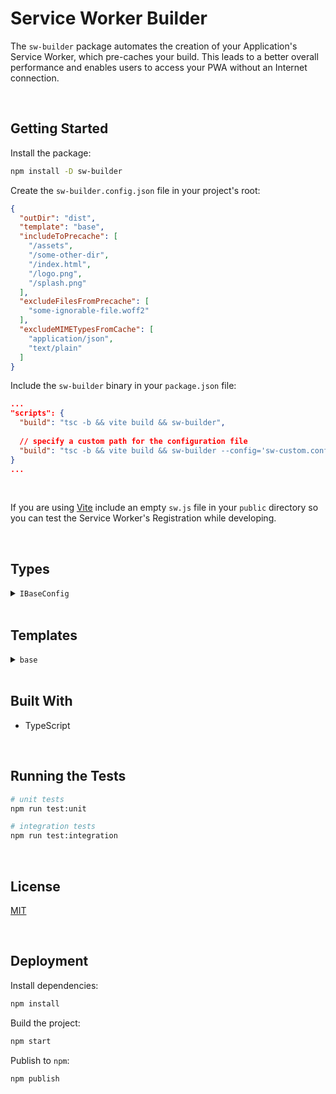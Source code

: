 # Service Worker Builder

The `sw-builder` package automates the creation of your Application's Service Worker, which pre-caches your build. This leads to a better overall performance and enables users to access your PWA without an Internet connection.

</br>

## Getting Started

Install the package:
```bash
npm install -D sw-builder
```

Create the `sw-builder.config.json` file in your project's root:
```json
{
  "outDir": "dist",
  "template": "base",
  "includeToPrecache": [
    "/assets",
    "/some-other-dir",
    "/index.html",
    "/logo.png",
    "/splash.png"
  ],
  "excludeFilesFromPrecache": [
    "some-ignorable-file.woff2"
  ],
  "excludeMIMETypesFromCache": [
    "application/json",
    "text/plain"
  ]
}
```

Include the `sw-builder` binary in your `package.json` file:
```json
...
"scripts": {
  "build": "tsc -b && vite build && sw-builder",
  
  // specify a custom path for the configuration file
  "build": "tsc -b && vite build && sw-builder --config='sw-custom.config.json'",
}
...
```


<br/>

If you are using [Vite](https://vitejs.dev/) include an empty `sw.js` file in your `public` directory so you can test the Service Worker's Registration while developing.




<br/>

## Types

<details>
  <summary><code>IBaseConfig</code></summary>
  
  The configuration required to build the 'base' template. This type should be turned into a discriminated union once more templates are introduced.
  ```typescript
  type IBaseConfig = {
    // the dir path in which the build's output is placed
    outDir: string;

    // the name of the template that will be generated
    template: ITemplateName;

    // the list of asset paths that will be traversed and included in the cache
    includeToPrecache: string[];

    // the list of file names that will be ignored
    excludeFilesFromPrecache: string[];

    // the list of MIME Types that won't be cached when the app sends HTTP GET requests
    excludeMIMETypesFromCache: string[];
  };
  ```
</details>




<br/>

## Templates

<details>
  <summary><code>base</code></summary>
  
  The list of templates supported by the sw-builder.
  ```javascript
  /* ************************************************************************************************
  *                                           CONSTANTS                                            *
  ************************************************************************************************ */

  // the current version of the cache
  const CACHE_NAME = '';

  // assets that will be cached once the service worker is installed
  const PRECACHE_ASSETS = [];

  // the list of MIME Types that won't be cached when the app sends HTTP GET requests
  const EXCLUDE_MIME_TYPES = [];





  /* ************************************************************************************************
  *                                       MAIN CACHE ACTIONS                                       *
  ************************************************************************************************ */

  /**
  * Adds the given list of resource URLs to the cache.
  * @param {*} resources
  * @returns Promise<void>
  */
  const addResourcesToCache = async (resources) => {
    const cache = await caches.open(CACHE_NAME);
    await cache.addAll(resources);
  };

  /**
   * Verifies if the value of the 'Accept' or 'Content-Type' header is cacheable.
   * @param {*} contentTypeHeader
   * @returns boolean
   */
  const isMIMETypeCacheable = (contentTypeHeader) => (
    contentTypeHeader === null
    || EXCLUDE_MIME_TYPES.every((type) => !contentTypeHeader.includes(type))
  );

  /**
  * All requests should be cached except for:
  * - Non-GET requests
  * - Requests with MIME Types that are not included in EXCLUDE_MIME_TYPES
  * @param {*} request
  * @param {*} response
  * @returns boolean
  */
  const canRequestBeCached = (request, response) => (
    request.method === 'GET'
    && isMIMETypeCacheable(request.headers.get('accept'))
    && isMIMETypeCacheable(response.headers.get('content-type'))
  );

  /**
  * Adds the request and its response to the cache.
  * @param {*} request
  * @param {*} response
  * @returns Promise<void>
  */
  const putInCache = async (request, response) => {
    if (canRequestBeCached(request, response)) {
      const cache = await caches.open(CACHE_NAME);
      await cache.put(request, response);
    }
  };

  /**
  * Intercepts the fetch requests and attempts to fill them with data from the cache. If not present,
  * it will perform the request and store the data in cache.
  * Note: the Response stored in cache is a clone as it can only be read once.
  * @param {*} request
  * @returns Promise<Response>
  */
  const cacheFirst = async (request) => {
    // first, try to get the resource from the cache
    const responseFromCache = await caches.match(request);
    if (responseFromCache) {
      return responseFromCache;
    }

    // next, try to get the resource from the network
    try {
      const responseFromNetwork = await fetch(request);
      putInCache(request, responseFromNetwork.clone());
      return responseFromNetwork;
    } catch (error) {
      return new Response('Network error happened', {
        status: 408,
        headers: { 'Content-Type': 'text/plain' },
      });
    }
  };





  /* ************************************************************************************************
  *                                     CACHE CLEAN UP ACTIONS                                     *
  ************************************************************************************************ */

  /**
  * Deletes everything stored in cache that doesn't match the current version.
  * @returns Promise<void>
  */
  const deleteOldCaches = async () => {
    const keyList = await caches.keys();
    const cachesToDelete = keyList.filter((key) => key !== CACHE_NAME);
    if (cachesToDelete.length) {
      await Promise.all(cachesToDelete.map((key) => caches.delete(key)));
    }
  };





  /* ************************************************************************************************
  *                                             EVENTS                                             *
  ************************************************************************************************ */

  /**
  * Triggers when the Service Worker has been fetched and registered.
  * It takes care of clearing and adding the new base resources to the cache.
  */
  self.addEventListener('install', (event) => {
    event.waitUntil(Promise.all([
      addResourcesToCache(PRECACHE_ASSETS),
      deleteOldCaches(),
    ]));
  });

  /**
  * Triggers after the Service Worker is installed and it has taken control of the app.
  * It takes care of enabling navigation preload (if supported) and it also takes control of any
  * pages that were controlled by the previous version of the worker (if any).
  */
  self.addEventListener('activate', (event) => {
    event.waitUntil(Promise.all([
      self.clients.claim(),
      deleteOldCaches(),
    ]));
  });

  /**
  * Triggers when the app thread makes a network request.
  * It intercepts the request and checks if it can be filled with data from cache. Otherwise, it
  * resumes the network request and then stores it cache for future requests.
  */
  self.addEventListener('fetch', (event) => {
    event.respondWith(cacheFirst(event.request));
  });
  ```
</details>




<br/>

## Built With

- TypeScript





<br/>

## Running the Tests
```bash
# unit tests
npm run test:unit

# integration tests
npm run test:integration
```



<br/>

## License

[MIT](https://choosealicense.com/licenses/mit/)





<br/>

## Deployment

Install dependencies:
```bash
npm install
```

Build the project:
```bash
npm start
```

Publish to `npm`:
```bash
npm publish
```
